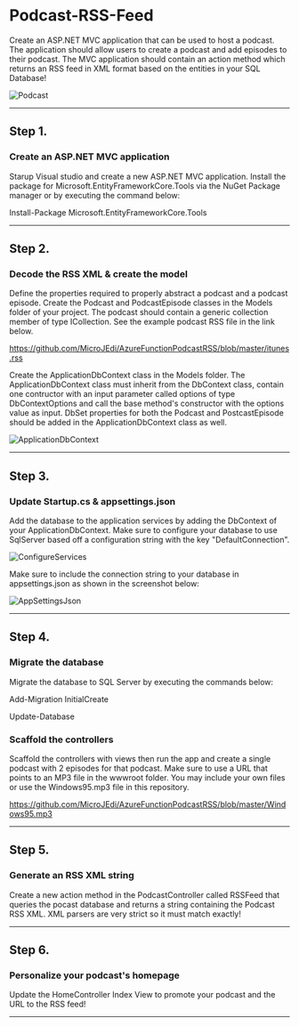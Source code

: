 # Podcast-RSS-Feed

Create an ASP.NET MVC application that can be used to host a podcast.  The application should allow users to create a podcast and add episodes to their podcast.  The MVC application should contain an action method which returns an RSS feed in XML format based on the entities in your SQL Database!

![Podcast][Podcast]

-----

## Step 1.

### Create an ASP.NET MVC application

Starup Visual studio and create a new ASP.NET MVC application.  Install the package for Microsoft.EntityFrameworkCore.Tools via the NuGet Package manager or by executing the command below:

  Install-Package Microsoft.EntityFrameworkCore.Tools

-----

## Step 2.

### Decode the RSS XML & create the model

Define the properties required to properly abstract a podcast and a podcast episode.  Create the Podcast and PodcastEpisode classes in the Models folder of your project.  The podcast should contain a generic collection member of type ICollection<PodcastEpisode>.  See the example podcast RSS file in the link below.
  
https://github.com/MicroJEdi/AzureFunctionPodcastRSS/blob/master/itunes.rss

Create the ApplicationDbContext class in the Models folder.  The ApplicationDbContext class must inherit from the DbContext class, contain one contructor with an input parameter called options of type DbContextOptions<ApplicationDbContext> and call the base method's constructor with the options value as input.  DbSet properties for both the Podcast and PostcastEpisode should be added in the ApplicationDbContext class as well.

![ApplicationDbContext][ApplicationDbContext]

-----

## Step 3.

### Update Startup.cs & appsettings.json

Add the database to the application services by adding the DbContext of your ApplicationDbContext.  Make sure to configure your database to use SqlServer based off a configuration string with the key "DefaultConnection".

![ConfigureServices][ConfigureServices]

Make sure to include the connection string to your database in appsettings.json as shown in the screenshot below:

![AppSettingsJson][AppSettingsJson]

-----

## Step 4.

### Migrate the database

Migrate the database to SQL Server by executing the commands below:

  Add-Migration InitialCreate
  
  Update-Database
  

### Scaffold the controllers

Scaffold the controllers with views then run the app and create a single podcast with 2 episodes for that podcast.  Make sure to use a URL that points to an MP3 file in the wwwroot folder.  You may include your own files or use the Windows95.mp3 file in this repository.

https://github.com/MicroJEdi/AzureFunctionPodcastRSS/blob/master/Windows95.mp3
  
-----

## Step 5.

### Generate an RSS XML string

Create a new action method in the PodcastController called RSSFeed that queries the pocast database and returns a string containing the Podcast RSS XML.  XML parsers are very strict so it must match exactly!

-----

## Step 6.

### Personalize your podcast's homepage 

Update the HomeController Index View to promote your podcast and the URL to the RSS feed!

-----

[ApplicationDbContext]: https://raw.githubusercontent.com/MicroJEdi/PodcastRSSFeed/master/DbContext.png
[AppSettingsJson]: https://raw.githubusercontent.com/MicroJEdi/PodcastRSSFeed/master/AppSettingsJson.png
[ConfigureServices]: https://raw.githubusercontent.com/MicroJEdi/PodcastRSSFeed/master/ConfigureServices.png
[Podcast]: https://raw.githubusercontent.com/MicroJEdi/PodcastRSSFeed/master/podcast.jpg

